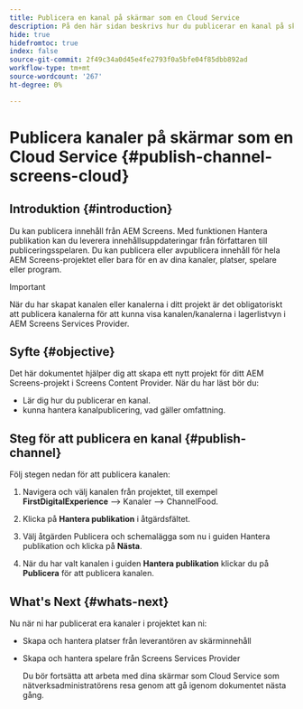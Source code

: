 ```yaml
---
title: Publicera en kanal på skärmar som en Cloud Service
description: På den här sidan beskrivs hur du publicerar en kanal på skärmar som en Cloud Service.
hide: true
hidefromtoc: true
index: false
source-git-commit: 2f49c34a0d45e4fe2793f0a5bfe04f85dbb892ad
workflow-type: tm+mt
source-wordcount: '267'
ht-degree: 0%

---
```



# Publicera kanaler på skärmar som en Cloud Service {#publish-channel-screens-cloud}

## Introduktion {#introduction}

Du kan publicera innehåll från AEM Screens. Med funktionen Hantera publikation kan du leverera innehållsuppdateringar från författaren till publiceringsspelaren. Du kan publicera eller avpublicera innehåll för hela AEM Screens-projektet eller bara för en av dina kanaler, platser, spelare eller program.

>[!IMPORTANT]
>När du har skapat kanalen eller kanalerna i ditt projekt är det obligatoriskt att publicera kanalerna för att kunna visa kanalen/kanalerna i lagerlistvyn i AEM Screens Services Provider.

## Syfte {#objective}

Det här dokumentet hjälper dig att skapa ett nytt projekt för ditt AEM Screens-projekt i Screens Content Provider. När du har läst bör du:

* Lär dig hur du publicerar en kanal.
* kunna hantera kanalpublicering, vad gäller omfattning.

## Steg för att publicera en kanal {#publish-channel}

Följ stegen nedan för att publicera kanalen:

1. Navigera och välj kanalen från projektet, till exempel **FirstDigitalExperience** —> Kanaler —> ChannelFood.

1. Klicka på **Hantera publikation** i åtgärdsfältet.

1. Välj åtgärden Publicera och schemalägga som nu i guiden Hantera publikation och klicka på **Nästa**.

1. När du har valt kanalen i guiden **Hantera publikation** klickar du på **Publicera** för att publicera kanalen.


## What&#39;s Next {#whats-next}

Nu när ni har publicerat era kanaler i projektet kan ni:

* Skapa och hantera platser från leverantören av skärminnehåll
* Skapa och hantera spelare från Screens Services Provider

   Du bör fortsätta att arbeta med dina skärmar som Cloud Service som nätverksadministratörens resa genom att gå igenom dokumentet nästa gång.